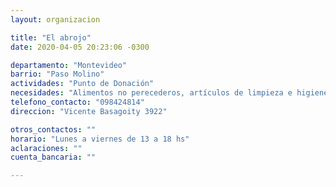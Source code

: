```yaml
---
layout: organizacion

title: "El abrojo"
date: 2020-04-05 20:23:06 -0300

departamento: "Montevideo"
barrio: "Paso Molino"
actividades: "Punto de Donación"
necesidades: "Alimentos no perecederos, artículos de limpieza e higiene personal y del hogar"
telefono_contacto: "098424814"
direccion: "Vicente Basagoity 3922"

otros_contactos: ""
horario: "Lunes a viernes de 13 a 18 hs"
aclaraciones: ""
cuenta_bancaria: ""

---
```


